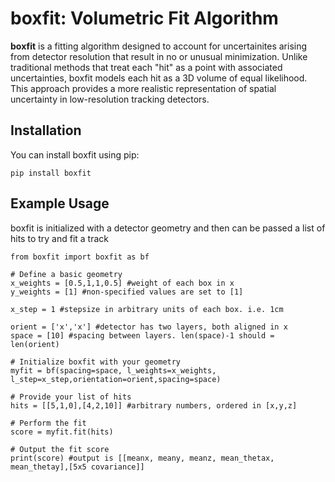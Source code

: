 # boxfit: Volumetric Fit Algorithm

**boxfit** is a fitting algorithm designed to account for uncertainites arising from detector resolution that result in no or unusual minimization. Unlike traditional methods that treat each "hit" as a point with associated uncertainties, boxfit models each hit as a 3D volume of equal likelihood. This approach provides a more realistic representation of spatial uncertainty in low-resolution tracking detectors.

## Installation

You can install boxfit using pip:

```
pip install boxfit
```

## Example Usage
boxfit is initialized with a detector geometry and then can be passed a list of hits to try and fit a track

```
from boxfit import boxfit as bf

# Define a basic geometry
x_weights = [0.5,1,1,0.5] #weight of each box in x
y_weights = [1] #non-specified values are set to [1]

x_step = 1 #stepsize in arbitrary units of each box. i.e. 1cm

orient = ['x','x'] #detector has two layers, both aligned in x
space = [10] #spacing between layers. len(space)-1 should = len(orient)

# Initialize boxfit with your geometry
myfit = bf(spacing=space, l_weights=x_weights, l_step=x_step,orientation=orient,spacing=space)

# Provide your list of hits 
hits = [[5,1,0],[4,2,10]] #arbitrary numbers, ordered in [x,y,z]  

# Perform the fit
score = myfit.fit(hits)

# Output the fit score
print(score) #output is [[meanx, meany, meanz, mean_thetax, mean_thetay],[5x5 covariance]]
```

